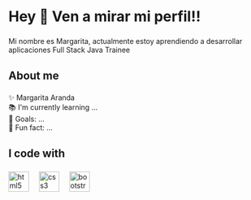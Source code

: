 <h1 align="left">Hey 👋 Ven a mirar mi perfil!!</h1>

###

<p align="left">Mi nombre es Margarita, actualmente estoy aprendiendo a desarrollar aplicaciones Full Stack Java Trainee</p>

###

<h2 align="left">About me</h2>

###

<p align="left">✨ Margarita Aranda<br>📚 I'm currently learning ...<br>🎯 Goals: ...<br>🎲 Fun fact: ...</p>

###

<h2 align="left">I code with</h2>

###

<div align="left">
  <img src="https://cdn.jsdelivr.net/gh/devicons/devicon/icons/html5/html5-original.svg" height="40" alt="html5 logo"  />
  <img width="12" />
  <img src="https://cdn.jsdelivr.net/gh/devicons/devicon/icons/css3/css3-original.svg" height="40" alt="css3 logo"  />
  <img width="12" />
  <img src="https://cdn.jsdelivr.net/gh/devicons/devicon/icons/bootstrap/bootstrap-original.svg" height="40" alt="bootstrap logo"  />
</div>

###

